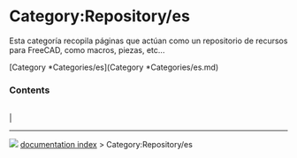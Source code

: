 # Category:Repository/es
Esta categoría recopila páginas que actúan como un repositorio de recursos para FreeCAD, como macros, piezas, etc\...

[Category   *Categories/es](Category   *Categories/es.md)

### Contents

|     |     |     |
| --- | --- | --- |
|



---
![](images/Right_arrow.png) [documentation index](../README.md) > Category:Repository/es
